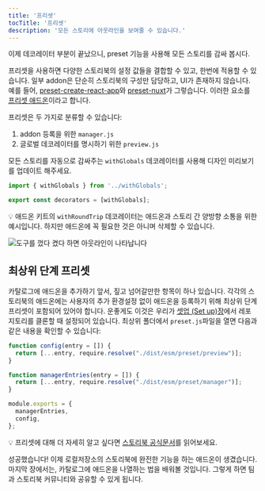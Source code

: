 ```yaml
---
title: '프리셋'
tocTitle: '프리셋'
description: '모든 스토리에 아웃라인을 보여줄 수 있습니다.'
---
```


이제 데코레이터 부분이 끝났으니, preset 기능을 사용해 모든 스토리를 감싸 봅시다. 

프리셋을 사용하면 다양한 스토리북의 설정 값들을 결합할 수 있고, 한번에 적용할 수 있습니다. 일부 addon은 단순히 스토리북의 구성만 담당하고, UI가 존재하지 않습니다. 예를 들어, <a href="https://www.npmjs.com/package/@storybook/preset-create-react-app">preset-create-react-app</a>와 <a href="https://www.npmjs.com/package/storybook-preset-nuxt">preset-nuxt</a>가 그렇습니다. 이러한 요소를 <a href="https://storybook.js.org/docs/react/addons/writing-presets">프리셋 애드온</a>이라고 합니다.

프리셋은 두 가지로 분류할 수 있습니다:

1. addon 등록을 위한 `manager.js` 
2. 글로벌 데코레이터를 명시하기 위한 `preview.js`

모든 스토리를 자동으로 감싸주는 `withGlobals` 데코레이터를 사용해 디자인 미리보기를 업데이트 해주세요.

```js:title=src/preset/preview.js
import { withGlobals } from '../withGlobals';

export const decorators = [withGlobals];
```

<div class="aside">💡 애드온 키트의 <code>withRoundTrip</code> 데코레이터는 애드온과 스토리 간 양방향 소통을 위한 예시입니다. 하지만 애드온에 꼭 필요한 것은 아니며 삭제할 수 있습니다.</div>

![도구를 껐다 켰다 하면 아웃라인이 나타납니다](../../images/toggle.gif)

## 최상위 단계 프리셋

카탈로그에 애드온을 추가하기 앞서, 짚고 넘어갈만한 항목이 하나 있습니다. 각각의 스토리북의 애드온에는 사용자의 추가 환경설정 없이 애드온을 등록하기 위해 최상위 단계 프리셋이 포함되어 있어야 합니다. 운좋게도 이것은 우리가 [셋업 (Set up)장](/create-an-addon/react/en/getting-started/)에서 레포지토리를 클론할 때 설정되어 있습니다. 최상위 폴더에서 `preset.js`파일을 열면 다음과 같은 내용을 확인할 수 있습니다:

```js:title=preview.js
function config(entry = []) {
  return [...entry, require.resolve("./dist/esm/preset/preview")];
}

function managerEntries(entry = []) {
  return [...entry, require.resolve("./dist/esm/preset/manager")];
}

module.exports = {
  managerEntries,
  config,
};
```

<div class="aside">
 💡 프리셋에 대해 더 자세히 알고 싶다면 <a href="https://storybook.js.org/docs/react/addons/writing-presets#manager-entries">스토리북 공식문서</a>를 읽어보세요.
</div>

성공했습니다! 이제 로컬저장소의 스토리북에 완전한 기능을 하는 애드온이 생겼습니다. 마지막 장에서는, 카탈로그에 애드온을 나열하는 법을 배워볼 것입니다. 그렇게 하면 팀과 스토리북 커뮤니티와 공유할 수 있게 됩니다.